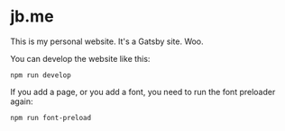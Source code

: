 # jb.me

This is my personal website. It's a Gatsby site. Woo.

You can develop the website like this:

```
npm run develop
```

If you add a page, or you add a font, you need to run the font preloader again:

```
npm run font-preload
```
